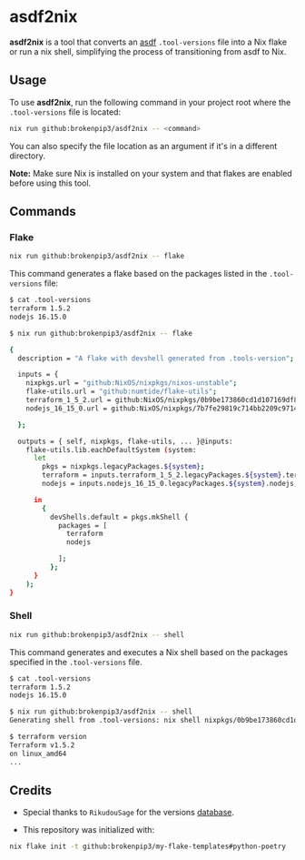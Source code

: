 # asdf2nix

**asdf2nix** is a tool that converts an [asdf](https://asdf-vm.com/) `.tool-versions` file into a Nix flake or run a nix shell, simplifying the process of transitioning from asdf to Nix.

## Usage

To use **asdf2nix**, run the following command in your project root where the `.tool-versions` file is located:

```bash
nix run github:brokenpip3/asdf2nix -- <command>
```

You can also specify the file location as an argument if it's in a different directory.

**Note:** Make sure Nix is installed on your system and that flakes are enabled before using this tool.

## Commands

### Flake

```bash
nix run github:brokenpip3/asdf2nix -- flake
```

This command generates a flake based on the packages listed in the `.tool-versions` file:

```bash
$ cat .tool-versions
terraform 1.5.2
nodejs 16.15.0

$ nix run github:brokenpip3/asdf2nix -- flake

{
  description = "A flake with devshell generated from .tools-version";

  inputs = {
    nixpkgs.url = "github:NixOS/nixpkgs/nixos-unstable";
    flake-utils.url = "github:numtide/flake-utils";
    terraform_1_5_2.url = github:NixOS/nixpkgs/0b9be173860cd1d107169df87f1c7af0d5fac4aa;
    nodejs_16_15_0.url = github:NixOS/nixpkgs/7b7fe29819c714bb2209c971452506e78e1d1bbd;

  };

  outputs = { self, nixpkgs, flake-utils, ... }@inputs:
    flake-utils.lib.eachDefaultSystem (system:
      let
        pkgs = nixpkgs.legacyPackages.${system};
        terraform = inputs.terraform_1_5_2.legacyPackages.${system}.terraform;
        nodejs = inputs.nodejs_16_15_0.legacyPackages.${system}.nodejs;

      in
        {
          devShells.default = pkgs.mkShell {
            packages = [
              terraform
              nodejs

            ];
          };
      }
    );
}
```

### Shell

```bash
nix run github:brokenpip3/asdf2nix -- shell
```

This command generates and executes a Nix shell based on the packages specified in the `.tool-versions` file.

```bash
$ cat .tool-versions
terraform 1.5.2
nodejs 16.15.0

$ nix run github:brokenpip3/asdf2nix -- shell
Generating shell from .tool-versions: nix shell nixpkgs/0b9be173860cd1d107169df87f1c7af0d5fac4aa#terraform nixpkgs/7b7fe29819c714bb2209c971452506e78e1d1bbd#nodejs

$ terraform version
Terraform v1.5.2
on linux_amd64
...
```

## Credits

* Special thanks to `RikudouSage` for the versions [database](https://github.com/RikudouSage/NixPackageHistoryBackend).

* This repository was initialized with:

```bash
nix flake init -t github:brokenpip3/my-flake-templates#python-poetry
```
